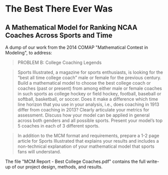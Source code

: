 # The Best There Ever Was
## A Mathematical Model for Ranking NCAA Coaches Across Sports and Time

A dump of our work from the 2014 COMAP "Mathematical Contest in Modeling", to address:

>PROBLEM B: College Coaching Legends

>Sports Illustrated, a magazine for sports enthusiasts, is looking for the “best all time college coach” male or female for the previous century. Build a mathematical model to choose the best college coach or coaches (past or present) from among either male or female coaches in such sports as college hockey or field hockey, football, baseball or softball, basketball, or soccer. Does it make a difference which time line horizon that you use in your analysis, i.e., does coaching in 1913 differ from coaching in 2013? Clearly articulate your metrics for assessment. Discuss how your model can be applied in general across both genders and all possible sports. Present your model’s top 5 coaches in each of 3 different sports.

>In addition to the MCM format and requirements, prepare a 1-2 page article for Sports Illustrated that explains your results and includes a non-technical explanation of your mathematical model that sports fans will understand.

The file "MCM Report - Best College Coaches.pdf" contains the full write-up of our project design, methods, and results.
